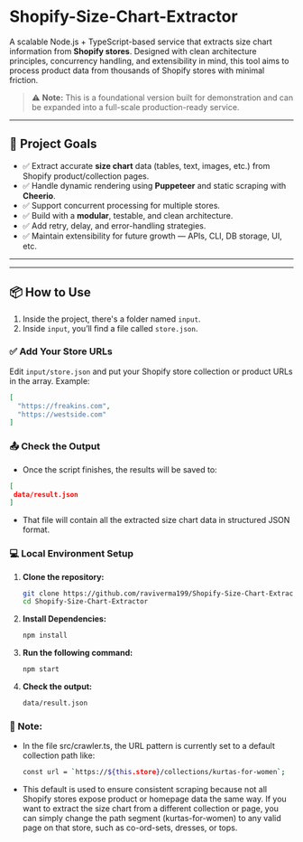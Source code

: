 # Shopify-Size-Chart-Extractor
A scalable Node.js + TypeScript-based service that extracts size chart information from **Shopify stores**. Designed with clean architecture principles, concurrency handling, and extensibility in mind, this tool aims to process product data from thousands of Shopify stores with minimal friction.

> ⚠️ **Note:** This is a foundational version built for demonstration and can be expanded into a full-scale production-ready service.

---

## 📌 Project Goals

- ✅ Extract accurate **size chart** data (tables, text, images, etc.) from Shopify product/collection pages.
- ✅ Handle dynamic rendering using **Puppeteer** and static scraping with **Cheerio**.
- ✅ Support concurrent processing for multiple stores.
- ✅ Build with a **modular**, testable, and clean architecture.
- ✅ Add retry, delay, and error-handling strategies.
- ✅ Maintain extensibility for future growth — APIs, CLI, DB storage, UI, etc.

---

---

## 📦 How to Use

1. Inside the project, there's a folder named `input`.
2. Inside `input`, you’ll find a file called `store.json`.

### ✅ Add Your Store URLs

Edit `input/store.json` and put your Shopify store collection or product URLs in the array. Example:

```json
[
  "https://freakins.com",
  "https://westside.com"
]
```

### 📤 Check the Output
- Once the script finishes, the results will be saved to:
```json
[
 data/result.json
]
```
- That file will contain all the extracted size chart data in structured JSON format.

### 💻 Local Environment Setup

1. **Clone the repository:**

   ```bash
   git clone https://github.com/raviverma199/Shopify-Size-Chart-Extractor.git
   cd Shopify-Size-Chart-Extractor

   ```

2. **Install Dependencies:**

   ```bash
   npm install

   ```

3. **Run the following command:**

   ```bash
   npm start

   ```

4. **Check the output:**

   ```bash
   data/result.json

    ```

### 📌 Note:
- In the file src/crawler.ts, the URL pattern is currently set to a default collection path like:

  ```bash
  const url = `https://${this.store}/collections/kurtas-for-women`;

    ```
- This default is used to ensure consistent scraping because not all Shopify stores expose product or homepage data the same way.
If you want to extract the size chart from a different collection or page, you can simply change the path segment (kurtas-for-women) to any valid page on that store, such as co-ord-sets, dresses, or tops.
